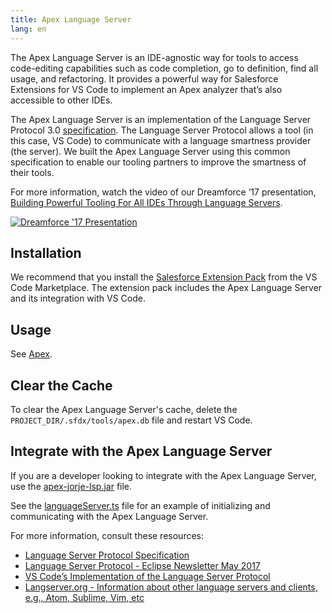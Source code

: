 ```yaml
---
title: Apex Language Server
lang: en
---
```


The Apex Language Server is an IDE-agnostic way for tools to access code-editing capabilities such as code completion, go to definition, find all usage, and refactoring. It provides a powerful way for Salesforce Extensions for VS Code to implement an Apex analyzer that’s also accessible to other IDEs.

The Apex Language Server is an implementation of the Language Server Protocol 3.0 [specification](https://github.com/Microsoft/language-server-protocol/blob/master/protocol.md). The Language Server Protocol allows a tool (in this case, VS Code) to communicate with a language smartness provider (the server). We built the Apex Language Server using this common specification to enable our tooling partners to improve the smartness of their tools.

For more information, watch the video of our Dreamforce ’17 presentation, [Building Powerful Tooling For All IDEs Through Language Servers](https://www.salesforce.com/video/1765282/).

[![Dreamforce '17 Presentation](./images/apex-language-server-presentation-dreamforce-17.png)](https://www.salesforce.com/video/1765282/)

## Installation

We recommend that you install the [Salesforce Extension Pack](https://marketplace.visualstudio.com/items?itemName=salesforce.salesforcedx-vscode) from the VS Code Marketplace. The extension pack includes the Apex Language Server and its integration with VS Code.

## Usage

See [Apex](writing).

## Clear the Cache

To clear the Apex Language Server's cache, delete the `PROJECT_DIR/.sfdx/tools/apex.db` file and restart VS Code.

## Integrate with the Apex Language Server

If you are a developer looking to integrate with the Apex Language Server, use the [apex-jorje-lsp.jar](https://github.com/forcedotcom/salesforcedx-vscode/blob/develop/packages/salesforcedx-vscode-apex/out/apex-jorje-lsp.jar) file.

See the [languageServer.ts](https://github.com/forcedotcom/salesforcedx-vscode/blob/develop/packages/salesforcedx-vscode-apex/src/languageServer.ts) file for an example of initializing and communicating with the Apex Language Server.

For more information, consult these resources:

- [Language Server Protocol Specification](https://github.com/Microsoft/language-server-protocol)
- [Language Server Protocol - Eclipse Newsletter May 2017](http://www.eclipse.org/community/eclipse_newsletter/2017/may/article1.php)
- [VS Code’s Implementation of the Language Server Protocol](https://github.com/Microsoft/vscode-languageserver-node)
- [Langserver.org - Information about other language servers and clients, e.g., Atom, Sublime, Vim, etc](http://langserver.org/)
